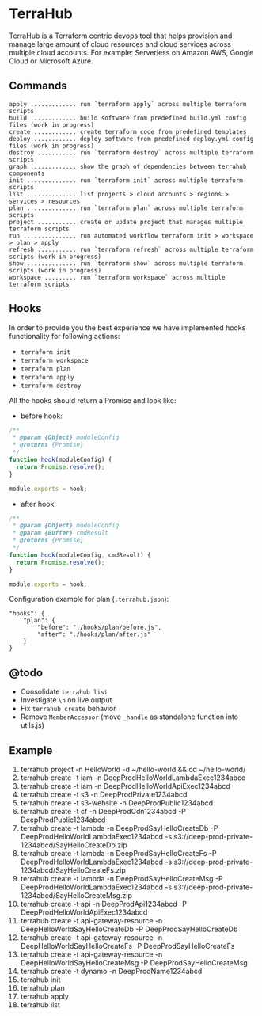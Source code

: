 # TerraHub

TerraHub is a Terraform centric devops tool that helps provision and manage large amount of cloud resources and cloud 
services across multiple cloud accounts. For example: Serverless on Amazon AWS, Google Cloud or Microsoft Azure.

## Commands

```
apply ............. run `terraform apply` across multiple terraform scripts
build ............. build software from predefined build.yml config files (work in progress)
create ............ create terraform code from predefined templates
deploy ............ deploy software from predefined deploy.yml config files (work in progress)
destroy ........... run `terraform destroy` across multiple terraform scripts
graph ............. show the graph of dependencies between terrahub components
init .............. run `terraform init` across multiple terraform scripts
list .............. list projects > cloud accounts > regions > services > resources
plan .............. run `terraform plan` across multiple terraform scripts
project ........... create or update project that manages multiple terraform scripts
run ............... run automated workflow terraform init > workspace > plan > apply
refresh ........... run `terraform refresh` across multiple terraform scripts (work in progress)
show .............. run `terraform show` across multiple terraform scripts (work in progress)
workspace ......... run `terraform workspace` across multiple terraform scripts
```

## Hooks

In order to provide you the best experience we have implemented hooks functionality for following actions: 

* `terraform init` 
* `terraform workspace` 
* `terraform plan`
* `terraform apply`
* `terraform destroy` 

All the hooks should return a Promise and look like: 

* before hook:

```javascript
/**
 * @param {Object} moduleConfig
 * @returns {Promise}
 */
function hook(moduleConfig) {
  return Promise.resolve();
}

module.exports = hook;
```

* after hook:

````javascript
/**
 * @param {Object} moduleConfig
 * @param {Buffer} cmdResult
 * @returns {Promise}
 */
function hook(moduleConfig, cmdResult) {
  return Promise.resolve();
}

module.exports = hook;
````

Configuration example for plan (`.terrahub.json`):

```text
"hooks": {
    "plan": {
        "before": "./hooks/plan/before.js",
        "after": "./hooks/plan/after.js"
    }
}
```

## @todo

- Consolidate `terrahub list`
- Investigate `\n` on live output
- Fix `terrahub create` behavior
- Remove `MemberAccessor` (move `_handle` as standalone function into utils.js)

## Example

1. terrahub project -n HelloWorld -d ~/hello-world && cd ~/hello-world/
2. terrahub create -t iam -n DeepProdHelloWorldLambdaExec1234abcd
3. terrahub create -t iam -n DeepProdHelloWorldApiExec1234abcd
4. terrahub create -t s3 -n DeepProdPrivate1234abcd
5. terrahub create -t s3-website -n DeepProdPublic1234abcd
6. terrahub create -t cf -n DeepProdCdn1234abcd -P DeepProdPublic1234abcd
7. terrahub create -t lambda -n DeepProdSayHelloCreateDb -P DeepProdHelloWorldLambdaExec1234abcd -s s3://deep-prod-private-1234abcd/SayHelloCreateDb.zip
8. terrahub create -t lambda -n DeepProdSayHelloCreateFs -P DeepProdHelloWorldLambdaExec1234abcd -s s3://deep-prod-private-1234abcd/SayHelloCreateFs.zip
9. terrahub create -t lambda -n DeepProdSayHelloCreateMsg -P DeepProdHelloWorldLambdaExec1234abcd -s s3://deep-prod-private-1234abcd/SayHelloCreateMsg.zip
10. terrahub create -t api -n DeepProdApi1234abcd -P DeepProdHelloWorldApiExec1234abcd
11. terrahub create -t api-gateway-resource -n DeepHelloWorldSayHelloCreateDb -P DeepProdSayHelloCreateDb
12. terrahub create -t api-gateway-resource -n DeepHelloWorldSayHelloCreateFs -P DeepProdSayHelloCreateFs
13. terrahub create -t api-gateway-resource -n DeepHelloWorldSayHelloCreateMsg -P DeepProdSayHelloCreateMsg
14. terrahub create -t dynamo -n DeepProdName1234abcd
15. terrahub init
16. terrahub plan
17. terrahub apply
18. terrahub list
